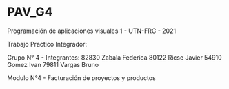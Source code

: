 # PAV_G4
Programación de aplicaciones visuales 1 - UTN-FRC - 2021

Trabajo Practico Integrador:

Grupo N° 4 - Integrantes:
82830 Zabala Federica
80122 Ricse Javier
54910 Gomez Ivan
79811 Vargas Bruno

Modulo N°4 - Facturación de proyectos y productos
